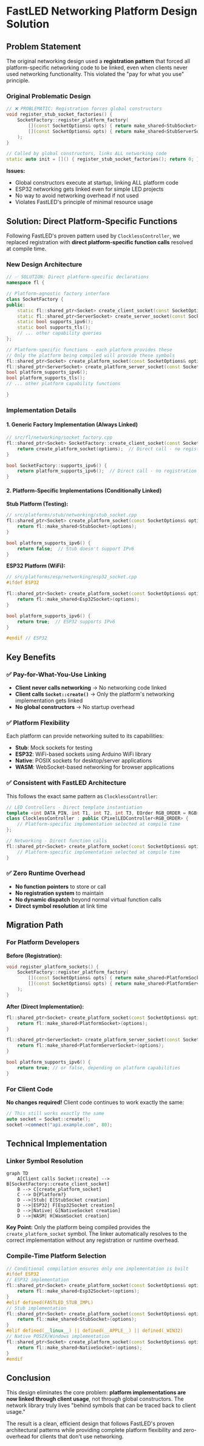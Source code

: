 # FastLED Networking Platform Design Solution

## Problem Statement

The original networking design used a **registration pattern** that forced all platform-specific networking code to be linked, even when clients never used networking functionality. This violated the "pay for what you use" principle.

### Original Problematic Design

```cpp
// ❌ PROBLEMATIC: Registration forces global constructors
void register_stub_socket_factories() {
    SocketFactory::register_platform_factory(
        [](const SocketOptions& opts) { return make_shared<StubSocket>(opts); },
        [](const SocketOptions& opts) { return make_shared<StubServerSocket>(opts); }
    );
}

// Called by global constructors, links ALL networking code
static auto init = []() { register_stub_socket_factories(); return 0; }();
```

**Issues:**
- Global constructors execute at startup, linking ALL platform code
- ESP32 networking gets linked even for simple LED projects  
- No way to avoid networking overhead if not used
- Violates FastLED's principle of minimal resource usage

## Solution: Direct Platform-Specific Functions

Following FastLED's proven pattern used by `ClocklessController`, we replaced registration with **direct platform-specific function calls** resolved at compile time.

### New Design Architecture

```cpp
// ✅ SOLUTION: Direct platform-specific declarations
namespace fl {

// Platform-agnostic factory interface
class SocketFactory {
public:
    static fl::shared_ptr<Socket> create_client_socket(const SocketOptions& options = {});
    static fl::shared_ptr<ServerSocket> create_server_socket(const SocketOptions& options = {});
    static bool supports_ipv6();
    static bool supports_tls();
    // ... other capability queries
};

// Platform-specific functions - each platform provides these
// Only the platform being compiled will provide these symbols
fl::shared_ptr<Socket> create_platform_socket(const SocketOptions& options);
fl::shared_ptr<ServerSocket> create_platform_server_socket(const SocketOptions& options);
bool platform_supports_ipv6();
bool platform_supports_tls();
// ... other platform capability functions

}
```

### Implementation Details

#### 1. Generic Factory Implementation (Always Linked)

```cpp
// src/fl/networking/socket_factory.cpp
fl::shared_ptr<Socket> SocketFactory::create_client_socket(const SocketOptions& options) {
    return create_platform_socket(options);  // Direct call - no registration
}

bool SocketFactory::supports_ipv6() {
    return platform_supports_ipv6();  // Direct call - no registration
}
```

#### 2. Platform-Specific Implementations (Conditionally Linked)

**Stub Platform (Testing):**
```cpp
// src/platforms/stub/networking/stub_socket.cpp
fl::shared_ptr<Socket> create_platform_socket(const SocketOptions& options) {
    return fl::make_shared<StubSocket>(options);
}

bool platform_supports_ipv6() {
    return false;  // Stub doesn't support IPv6
}
```

**ESP32 Platform (WiFi):**
```cpp
// src/platforms/esp/networking/esp32_socket.cpp
#ifdef ESP32

fl::shared_ptr<Socket> create_platform_socket(const SocketOptions& options) {
    return fl::make_shared<Esp32Socket>(options);
}

bool platform_supports_ipv6() {
    return true;  // ESP32 supports IPv6
}

#endif // ESP32
```

## Key Benefits

### ✅ Pay-for-What-You-Use Linking

- **Client never calls networking** → No networking code linked
- **Client calls `Socket::create()`** → Only the platform's networking implementation gets linked
- **No global constructors** → No startup overhead

### ✅ Platform Flexibility

Each platform can provide networking suited to its capabilities:

- **Stub**: Mock sockets for testing
- **ESP32**: WiFi-based sockets using Arduino WiFi library  
- **Native**: POSIX sockets for desktop/server applications
- **WASM**: WebSocket-based networking for browser applications

### ✅ Consistent with FastLED Architecture

This follows the exact same pattern as `ClocklessController`:

```cpp
// LED Controllers - Direct template instantiation
template <int DATA_PIN, int T1, int T2, int T3, EOrder RGB_ORDER = RGB>
class ClocklessController : public CPixelLEDController<RGB_ORDER> {
    // Platform-specific implementation selected at compile time
};

// Networking - Direct function calls  
fl::shared_ptr<Socket> create_platform_socket(const SocketOptions& options) {
    // Platform-specific implementation selected at compile time
}
```

### ✅ Zero Runtime Overhead

- **No function pointers** to store or call
- **No registration system** to maintain
- **No dynamic dispatch** beyond normal virtual function calls
- **Direct symbol resolution** at link time

## Migration Path

### For Platform Developers

**Before (Registration):**
```cpp
void register_platform_sockets() {
    SocketFactory::register_platform_factory(
        [](const SocketOptions& opts) { return make_shared<PlatformSocket>(opts); },
        [](const SocketOptions& opts) { return make_shared<PlatformServerSocket>(opts); }
    );
}
```

**After (Direct Implementation):**
```cpp
fl::shared_ptr<Socket> create_platform_socket(const SocketOptions& options) {
    return fl::make_shared<PlatformSocket>(options);
}

fl::shared_ptr<ServerSocket> create_platform_server_socket(const SocketOptions& options) {
    return fl::make_shared<PlatformServerSocket>(options);
}

bool platform_supports_ipv6() {
    return true; // or false, depending on platform capabilities
}
```

### For Client Code

**No changes required!** Client code continues to work exactly the same:

```cpp
// This still works exactly the same
auto socket = Socket::create();
socket->connect("api.example.com", 80);
```

## Technical Implementation

### Linker Symbol Resolution

```mermaid
graph TD
    A[Client calls Socket::create] --> B[SocketFactory::create_client_socket]
    B --> C[create_platform_socket]
    C --> D{Platform?}
    D -->|Stub| E[StubSocket creation]
    D -->|ESP32| F[Esp32Socket creation] 
    D -->|Native| G[NativeSocket creation]
    D -->|WASM| H[WasmSocket creation]
```

**Key Point:** Only the platform being compiled provides the `create_platform_socket` symbol. The linker automatically resolves to the correct implementation without any registration or runtime overhead.

### Compile-Time Platform Selection

```cpp
// Conditional compilation ensures only one implementation is built
#ifdef ESP32
// ESP32 implementation
fl::shared_ptr<Socket> create_platform_socket(const SocketOptions& options) {
    return fl::make_shared<Esp32Socket>(options);
}
#elif defined(FASTLED_STUB_IMPL)  
// Stub implementation
fl::shared_ptr<Socket> create_platform_socket(const SocketOptions& options) {
    return fl::make_shared<StubSocket>(options);
}
#elif defined(__linux__) || defined(__APPLE__) || defined(_WIN32)
// Native POSIX/Windows implementation  
fl::shared_ptr<Socket> create_platform_socket(const SocketOptions& options) {
    return fl::make_shared<NativeSocket>(options);
}
#endif
```

## Conclusion

This design eliminates the core problem: **platform implementations are now linked through client usage**, not through global constructors. The network library truly lives "behind symbols that can be traced back to client usage."

The result is a clean, efficient design that follows FastLED's proven architectural patterns while providing complete platform flexibility and zero-overhead for clients that don't use networking. 

